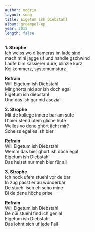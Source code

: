 ```yaml
---
author: mogria
layout: song
title: Eigetum ish Diebstahl
album: gruempel-ep
year: 2015
length: false
---
```


**1. Strophe**  
Ich weiss wo d'kameras im lade sind  
mach mini jagge uf und handle gschwind  
Laufe bim kassierer dure, blinzle kurz  
Kei kommerz, systemumsturz

**Refrain**  
Will Eigetum ish Diebstahl  
Mir ghörts nid abr ish doch egal  
Eigetum ish diebstahl  
Und das ish gar nid asozial

**2. Strophe**  
Mit de kollege innere bar am sufe  
D'bier stend ufem gliche hufe  
Welles vo dene ghört ächt mir?  
Scheiss egal es ish bier

**Refrain**  
Will Eigetum ish Diebstahl  
Wemm das bier ghört ish doch egal  
Eigetum ish Diebstahl  
Das heisst nur meh bier für all

**3. Strophe**  
Ich hock ufem stuehl vor de bar  
In zug passt er au wunderbar  
De stuehl isch eh scho mine  
Bi de dene höche prise

**Refrain**  
Will Eigetum ish Diebstahl  
De nüi stuehl find ich genial  
Eigetum ish Diebstahl  
Das lohnt sich uf jede Fall
